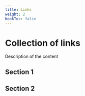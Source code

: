 ```yaml
---
title: Links
weight: 2
bookToc: false
---
```


# Collection of links

Description of the content

## Section 1

## Section 2
